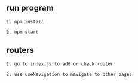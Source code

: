 ## run program

    1. npm install

    2. npm start

## routers

    1. go to index.js to add or check router

    2. use useNavigation to navigate to other pages

